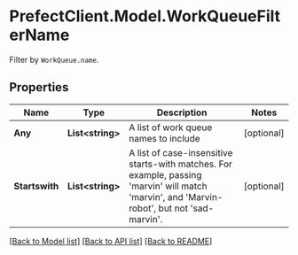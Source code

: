 # PrefectClient.Model.WorkQueueFilterName
Filter by `WorkQueue.name`.

## Properties

Name | Type | Description | Notes
------------ | ------------- | ------------- | -------------
**Any** | **List&lt;string&gt;** | A list of work queue names to include | [optional] 
**Startswith** | **List&lt;string&gt;** | A list of case-insensitive starts-with matches. For example,  passing &#39;marvin&#39; will match &#39;marvin&#39;, and &#39;Marvin-robot&#39;, but not &#39;sad-marvin&#39;. | [optional] 

[[Back to Model list]](../README.md#documentation-for-models) [[Back to API list]](../README.md#documentation-for-api-endpoints) [[Back to README]](../README.md)

